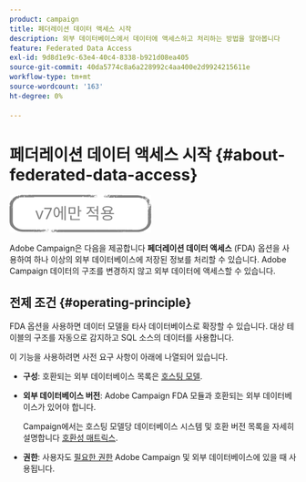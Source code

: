 ```yaml
---
product: campaign
title: 페더레이션 데이터 액세스 시작
description: 외부 데이터베이스에서 데이터에 액세스하고 처리하는 방법을 알아봅니다
feature: Federated Data Access
exl-id: 9d8d1e9c-63e4-40c4-8338-b921d08ea405
source-git-commit: 40da5774c8a6a228992c4aa400e2d9924215611e
workflow-type: tm+mt
source-wordcount: '163'
ht-degree: 0%

---
```


# 페더레이션 데이터 액세스 시작 {#about-federated-data-access}

![](../../assets/v7-only.svg)

Adobe Campaign은 다음을 제공합니다 **페더레이션 데이터 액세스** (FDA) 옵션을 사용하여 하나 이상의 외부 데이터베이스에 저장된 정보를 처리할 수 있습니다. Adobe Campaign 데이터의 구조를 변경하지 않고 외부 데이터에 액세스할 수 있습니다.

## 전제 조건 {#operating-principle}

FDA 옵션을 사용하면 데이터 모델을 타사 데이터베이스로 확장할 수 있습니다. 대상 테이블의 구조를 자동으로 감지하고 SQL 소스의 데이터를 사용합니다.

이 기능을 사용하려면 사전 요구 사항이 아래에 나열되어 있습니다.

* **구성**: 호환되는 외부 데이터베이스 목록은 [호스팅 모델](../../installation/using/hosting-models.md).
* **외부 데이터베이스 버전**: Adobe Campaign FDA 모듈과 호환되는 외부 데이터베이스가 있어야 합니다.

   Campaign에서는 호스팅 모델당 데이터베이스 시스템 및 호환 버전 목록을 자세히 설명합니다 [호환성 매트릭스](../../rn/using/compatibility-matrix.md#FederatedDataAccessFDA).

* **권한**: 사용자도 [필요한 권한](../../installation/using/remote-database-access-rights.md) Adobe Campaign 및 외부 데이터베이스에 있을 때 사용됩니다.

